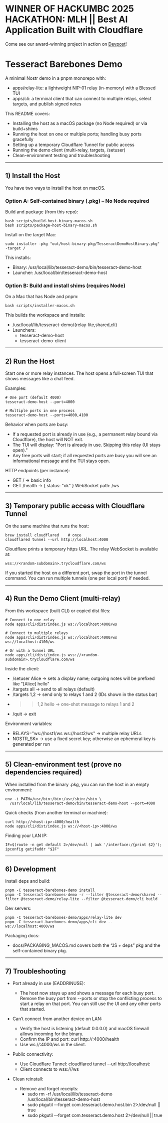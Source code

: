 # WINNER OF HACKUMBC 2025 HACKATHON: MLH || Best AI Application Built with Cloudflare

Come see our award-winning project in action on [Devpost](https://devpost.com/software/nostr-based-application-for-decentralized-communication)!

# Tesseract Barebones Demo

A minimal Nostr demo in a pnpm monorepo with:
- apps/relay-lite: a lightweight NIP-01 relay (in-memory) with a Blessed TUI
- apps/cli: a terminal client that can connect to multiple relays, select targets, and publish signed notes

This README covers:
- Installing the host as a macOS package (no Node required) or via build+shims
- Running the host on one or multiple ports; handling busy ports gracefully
- Setting up a temporary Cloudflare Tunnel for public access
- Running the demo client (multi-relay, targets, /setuser)
- Clean-environment testing and troubleshooting

---

## 1) Install the Host

You have two ways to install the host on macOS.

### Option A: Self-contained binary (.pkg) – No Node required

Build and package (from this repo):

```
bash scripts/build-host-binary-macos.sh
bash scripts/package-host-binary-macos.sh
```

Install on the target Mac:

```
sudo installer -pkg "out/host-binary-pkg/TesseractDemoHostBinary.pkg" -target /
```

This installs:
- Binary: /usr/local/lib/tesseract-demo/bin/tesseract-demo-host
- Launcher: /usr/local/bin/tesseract-demo-host

### Option B: Build and install shims (requires Node)

On a Mac that has Node and pnpm:

```
bash scripts/installer-macos.sh
```

This builds the workspace and installs:
- /usr/local/lib/tesseract-demo/{relay-lite,shared,cli}
- Launchers:
  - tesseract-demo-host
  - tesseract-demo-client

---

## 2) Run the Host

Start one or more relay instances. The host opens a full-screen TUI that shows messages like a chat feed.

Examples:

```
# One port (default 4000)
tesseract-demo-host --port=4000

# Multiple ports in one process
tesseract-demo-host --ports=4000,4100
```

Behavior when ports are busy:
- If a requested port is already in use (e.g., a permanent relay bound via Cloudflare), the host will NOT exit.
- The TUI will display: "Port <port> is already in use. Skipping this relay (UI stays open)."
- Any free ports will start; if all requested ports are busy you will see an informational message and the TUI stays open.

HTTP endpoints (per instance):
- GET / → basic info
- GET /health → { status: "ok" }
WebSocket path: /ws

---

## 3) Temporary public access with Cloudflare Tunnel

On the same machine that runs the host:

```
brew install cloudflared    # once
cloudflared tunnel --url http://localhost:4000
```

Cloudflare prints a temporary https URL. The relay WebSocket is available at:

```
wss://<random-subdomain>.trycloudflare.com/ws
```

If you started the host on a different port, swap the port in the tunnel command. You can run multiple tunnels (one per local port) if needed.

---

## 4) Run the Demo Client (multi-relay)

From this workspace (built CLI) or copied dist files:

```
# Connect to one relay
node apps/cli/dist/index.js ws://localhost:4000/ws

# Connect to multiple relays
node apps/cli/dist/index.js ws://localhost:4000/ws ws://localhost:4100/ws

# Or with a tunnel URL
node apps/cli/dist/index.js wss://<random-subdomain>.trycloudflare.com/ws
```

Inside the client:
- /setuser Alice → sets a display name; outgoing notes will be prefixed like "[Alice] hello"
- /targets all → send to all relays (default)
- /targets 1,2 → send only to relays 1 and 2 (IDs shown in the status bar)
- >>1,2 hello → one-shot message to relays 1 and 2
- /quit → exit

Environment variables:
- RELAYS="ws://host1/ws ws://host2/ws" → multiple relay URLs
- NOSTR_SK=<hex> → use a fixed secret key; otherwise an ephemeral key is generated per run

---

## 5) Clean-environment test (prove no dependencies required)

When installed from the binary .pkg, you can run the host in an empty environment:

```
env -i PATH=/usr/bin:/bin:/usr/sbin:/sbin \
  /usr/local/lib/tesseract-demo/bin/tesseract-demo-host --port=4000
```

Quick checks (from another terminal or machine):

```
curl http://<host-ip>:4000/health
node apps/cli/dist/index.js ws://<host-ip>:4000/ws
```

Finding your LAN IP:

```
IF=$(route -n get default 2>/dev/null | awk '/interface:/{print $2}'); ipconfig getifaddr "$IF"
```

---

## 6) Development

Install deps and build:

```
pnpm -C tesseract-barebones-demo install
pnpm -C tesseract-barebones-demo -r --filter @tesseract-demo/shared --filter @tesseract-demo/relay-lite --filter @tesseract-demo/cli build
```

Dev servers:

```
pnpm -C tesseract-barebones-demo/apps/relay-lite dev
pnpm -C tesseract-barebones-demo/apps/cli dev -- ws://localhost:4000/ws
```

Packaging docs:
- docs/PACKAGING_MACOS.md covers both the “JS + deps” pkg and the self-contained binary pkg.

---

## 7) Troubleshooting

- Port already in use (EADDRINUSE):
  - The host now stays up and shows a message for each busy port. Remove the busy port from --ports or stop the conflicting process to start a relay on that port. You can still use the UI and any other ports that started.

- Can’t connect from another device on LAN:
  - Verify the host is listening (default 0.0.0.0) and macOS firewall allows incoming for the binary.
  - Confirm the IP and port: curl http://<host-ip>:4000/health
  - Use ws://<host-ip>:4000/ws in the client.

- Public connectivity:
  - Use Cloudflare Tunnel: cloudflared tunnel --url http://localhost:<port>
  - Client connects to wss://<tunnel>/ws

- Clean reinstall:
  - Remove and forget receipts:
    - sudo rm -rf /usr/local/lib/tesseract-demo /usr/local/bin/tesseract-demo-host
    - sudo pkgutil --forget com.tesseract.demo.host.bin 2>/dev/null || true
    - sudo pkgutil --forget com.tesseract.demo.host 2>/dev/null || true

